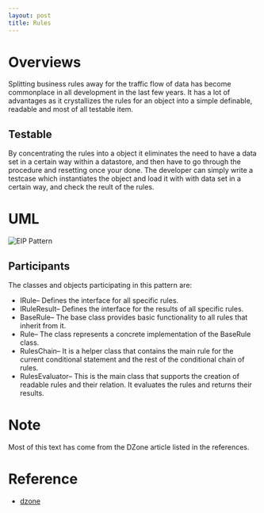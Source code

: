 ```yaml
---
layout: post
title: Rules
---
```


# Overviews
Splitting business rules away for the traffic flow of data has become commonplace in all development in the last few years. It has a lot of advantages as it crystallizes the rules for an object into a simple definable, readable and most of all testable item. 

## Testable
By concentrating the rules into a object it eliminates the need to have a data set in a certain way within a datastore, and then have to go through the procedure and resetting once your done. The developer can simply write a testcase which instantiates the object and load it with with data set in a certain way, and check the reult of the rules.

# UML
![EIP Pattern](http://www.plantuml.com/plantuml/proxy?cache=no&src=https://raw.github.com/Kf-GaryNewport/Kf-GaryNewport.github.io/master/assets/Patterns/Rules.puml)

## Participants
The classes and objects participating in this pattern are:

* IRule– Defines the interface for all specific rules.
* IRuleResult– Defines the interface for the results of all specific rules.
* BaseRule– The base class provides basic functionality to all rules that inherit from it.
* Rule– The class represents a concrete implementation of the BaseRule class.
* RulesChain– It is a helper class that contains the main rule for the current conditional statement and the rest of the conditional chain of rules.
* RulesEvaluator– This is the main class that supports the creation of readable rules and their relation. It evaluates the rules and returns their results.

# Note
Most of this text has come from the DZone article listed in the references.

# Reference
* [dzone](https://dzone.com/articles/rules-design-pattern-in-automation-testing)
